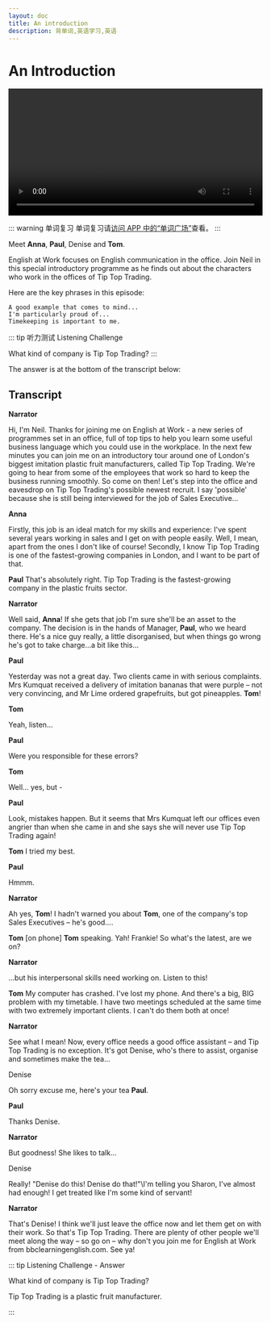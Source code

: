 ```yaml
---
layout: doc
title: An introduction
description: 背单词,英语学习,英语
---
```


# An Introduction

<video controls style="width:100%;" autoplay>
  <source src="https://media.englishburning.com/bec/english-at-work/An%20Introduction.mov"/>
</video>

::: warning 单词复习
单词复习请[访问 APP 中的“单词广场”](https://app.englishburning.com)查看。
:::

Meet **Anna**, **Paul**, Denise and **Tom**.

English at Work focuses on English communication in the office. Join Neil in this special introductory programme as he finds out about the characters who work in the offices of Tip Top Trading.

Here are the key phrases in this episode:

    A good example that comes to mind...
    I'm particularly proud of...
    Timekeeping is important to me.

::: tip 听力测试
Listening Challenge

What kind of company is Tip Top Trading?
:::

The answer is at the bottom of the transcript below:

## Transcript

**Narrator**

Hi, I'm Neil. Thanks for joining me on English at Work - a new series of programmes set in an office, full of top tips to help you learn some useful business language which you could use in the workplace. In the next few minutes you can join me on an introductory tour around one of London's biggest imitation plastic fruit manufacturers, called Tip Top Trading. We're going to hear from some of the employees that work so hard to keep the business running smoothly. So come on then! Let's step into the office and eavesdrop on Tip Top Trading's possible newest recruit. I say 'possible' because she is still being interviewed for the job of Sales Executive…

**Anna**

Firstly, this job is an ideal match for my skills and experience: I've spent several years working in sales and I get on with people easily. Well, I mean, apart from the ones I don't like of course! Secondly, I know Tip Top Trading is one of the fastest-growing companies in London, and I want to be part of that.

**Paul**
That's absolutely right. Tip Top Trading is the fastest-growing company in the plastic fruits sector.

**Narrator**

Well said, **Anna**! If she gets that job I'm sure she'll be an asset to the company. The decision is in the hands of Manager, **Paul**, who we heard there. He's a nice guy really, a little disorganised, but when things go wrong he's got to take charge…a bit like this…

**Paul**

Yesterday was not a great day. Two clients came in with serious complaints. Mrs Kumquat received a delivery of imitation bananas that were purple – not very convincing, and Mr Lime ordered grapefruits, but got pineapples. **Tom**!

**Tom**

Yeah, listen...

**Paul**

Were you responsible for these errors?

**Tom**

Well... yes, but -

**Paul**

Look, mistakes happen. But it seems that Mrs Kumquat left our offices even angrier than when she came in and she says she will never use Tip Top Trading again!

**Tom**
I tried my best.

**Paul**

Hmmm.

**Narrator**

Ah yes, **Tom**! I hadn't warned you about **Tom**, one of the company's top Sales Executives – he's good….

**Tom**
[on phone] **Tom** speaking. Yah! Frankie! So what's the latest, are we on?

**Narrator**

…but his interpersonal skills need working on. Listen to this!

**Tom**
My computer has crashed. I've lost my phone. And there's a big, BIG problem with my timetable. I have two meetings scheduled at the same time with two extremely important clients. I can't do them both at once!

**Narrator**

See what I mean! Now, every office needs a good office assistant – and Tip Top Trading is no exception. It's got Denise, who's there to assist, organise and sometimes make the tea…

Denise

Oh sorry excuse me, here's your tea **Paul**.

**Paul**

Thanks Denise.

**Narrator**

But goodness! She likes to talk…

Denise

Really! "Denise do this! Denise do that!"\I'm telling you Sharon, I've almost had enough! I get treated like I'm some kind of servant!

**Narrator**

That's Denise! I think we'll just leave the office now and let them get on with their work. So that's Tip Top Trading. There are plenty of other people we'll meet along the way – so go on – why don't you join me for English at Work from bbclearningenglish.com. See ya!

::: tip Listening Challenge - Answer

What kind of company is Tip Top Trading?

Tip Top Trading is a plastic fruit manufacturer.

:::
